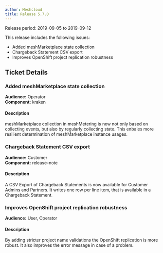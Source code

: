 ```yaml
---
author: Meshcloud
title: Release 5.7.0
---
```


Release period: 2019-09-05 to 2019-09-12

This release includes the following issues:
* Added meshMarketplace state collection
* Chargeback Statement CSV export
* Improves OpenShift project replication robustness
<!--truncate-->

## Ticket Details
### Added meshMarketplace state collection
**Audience:** Operator<br>**Component:** kraken


#### Description
meshMarketplace collection in meshMetering is now not only based on collecting events, but also
by regularly collecting state. This enbales more resilient determination of meshMarketplace
instance usages.

### Chargeback Statement CSV export
**Audience:** Customer<br>**Component:** release-note


#### Description
A CSV Export of Chargeback Statements is now available for Customer Admins and Partners. It writes one row per line item, that is available in a Chargeback Statement.

### Improves OpenShift project replication robustness
**Audience:** User, Operator<br>

#### Description
By adding stricter project name validations the OpenShift replication is more robust. It also improves the error message in case of a problem.

